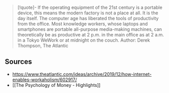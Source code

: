 > [!quote]- If the operating equipment of the 21st century is a portable device, this means the modern factory is not a place at all. It is the day itself. The computer age has liberated the tools of productivity from the office. Most knowledge workers, whose laptops and smartphones are portable all-purpose media-making machines, can theoretically be as productive at 2 p.m. in the main office as at 2 a.m. in a Tokyo WeWork or at midnight on the couch.
> Author: Derek Thompson, The Atlantic

## Sources
- https://www.theatlantic.com/ideas/archive/2019/12/how-internet-enables-workaholism/602917/
- [[The Psychology of Money - Highlights]]